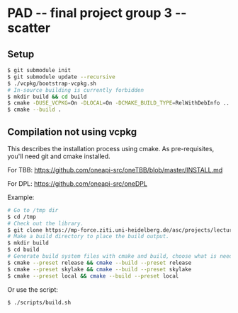 # PAD -- final project group 3 -- scatter

## Setup

```bash
$ git submodule init
$ git submodule update --recursive
$ ./vcpkg/bootstrap-vcpkg.sh
# In-source building is currently forbidden
$ mkdir build && cd build
$ cmake -DUSE_VCPKG=On -DLOCAL=On -DCMAKE_BUILD_TYPE=RelWithDebInfo ..
$ cmake --build .
```

## Compilation not using vcpkg

This describes the installation process using cmake. As pre-requisites, you'll
need git and cmake installed.

For TBB: https://github.com/oneapi-src/oneTBB/blob/master/INSTALL.md

For DPL: https://github.com/oneapi-src/oneDPL

Example:
```bash
# Go to /tmp dir
$ cd /tmp
# Check out the library.
$ git clone https://mp-force.ziti.uni-heidelberg.de/asc/projects/lectures/parallel-algorithm-design/ws21/scatter.git
# Make a build directory to place the build output.
$ mkdir build
$ cd build
# Generate build system files with cmake and build, choose what is needed
$ cmake --preset release && cmake --build --preset release
$ cmake --preset skylake && cmake --build --preset skylake
$ cmake --preset local && cmake --build --preset local
```

Or use the script:
```bash
$ ./scripts/build.sh
```
